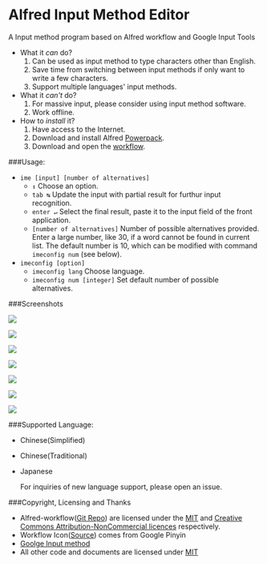# Alfred Input Method Editor

A Input method program based on Alfred workflow and Google Input Tools

* What it _can_ do?
	1. Can be used as input method to type characters other than English.
    2. Save time from switching between input methods if only want to write a few characters.
    3. Support multiple languages' input methods.
* What it _can't_ do?
    1. For massive input, please consider using input method software.
	2. Work offline.
* How to _install_ it?
	1. Have access to the Internet.
    2. Download and install Alfred [Powerpack](http://www.alfredapp.com/powerpack/).
    3. Download and open the [workflow](https://github.com/owenwater/alfred-ime/blob/master/IME.alfredworkflow?raw=true).

###Usage:
* `ime [input] [number of alternatives]`
	* `↕` Choose an option.
    * `tab ↹` Update the input with partial result for furthur input recognition.
    * `enter ↵` Select the final result, paste it to the input field of the front application.
    * `[number of alternatives]` Number of possible alternatives provided. Enter a large number, like 30, if a word cannot be found in current list. The default number is 10, which can be modified with command `imeconfig num` (see below). 
* `imeconfig [option]`
	* `imeconfig lang` Choose language.
    * `imeconfig num [integer]` Set default number of possible alternatives.
 
###Screenshots

![](https://raw.githubusercontent.com/owenwater/alfred-ime/master/screenshot/screenshot.gif "")

![](https://raw.githubusercontent.com/owenwater/alfred-ime/master/screenshot/screenshot_zh_1.png "")

![](https://raw.githubusercontent.com/owenwater/alfred-ime/master/screenshot/screenshot_zh_2.png "")

![](https://raw.githubusercontent.com/owenwater/alfred-ime/master/screenshot/screenshot_jp.png "")

![](https://raw.githubusercontent.com/owenwater/alfred-ime/master/screenshot/screenshot_config_1.png "")

![](https://raw.githubusercontent.com/owenwater/alfred-ime/master/screenshot/screenshot_config_2.png "")

![](https://raw.githubusercontent.com/owenwater/alfred-ime/master/screenshot/screenshot_config_3.png "") 
 
    
###Supported Language:
* Chinese(Simplified)
* Chinese(Traditional)
* Japanese


    For inquiries of new language support, please open an issue.

###Copyright, Licensing and Thanks

* Alfred-workflow([Git Repo](https://github.com/deanishe/alfred-workflow)) are licensed under the [MIT](http://opensource.org/licenses/MIT) and [Creative Commons Attribution-NonCommercial licences](https://creativecommons.org/licenses/by-nc/4.0/legalcode) respectively.
* Workflow Icon([Source](http://commons.wikimedia.org/wiki/File:GoogleIMENewLogo.png)) comes from Google Pinyin 
* [Goolge Input method](http://www.google.com/inputtools/)
* All other code and documents are licensed under [MIT](http://opensource.org/licenses/MIT)
